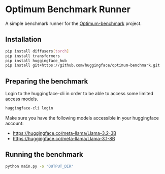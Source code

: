 # Optimum Benchmark Runner
A simple benchmark runner for the [Optimum-benchmark](https://github.com/huggingface/optimum-benchmark) project.

## Installation
```bash
pip install diffusers[torch]
pip install transformers
pip install huggingface_hub
pip install git+https://github.com/huggingface/optimum-benchmark.git
```

## Preparing the benchmark
Login to the huggingface-cli in order to be able to access some limited access models.  
```python
huggingface-cli login
```

Make sure you have the following models accessible in your huggingface account:
* https://huggingface.co/meta-llama/Llama-3.2-3B
* https://huggingface.co/meta-llama/Llama-3.1-8B

## Running the benchmark
```bash
python main.py -o "OUTPUT_DIR"
```